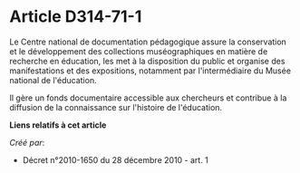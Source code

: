 # Article D314-71-1

Le Centre national de documentation pédagogique assure la conservation et le développement des collections muséographiques en
matière de recherche en éducation, les met à la disposition du public et organise des manifestations et des expositions,
notamment par l'intermédiaire du Musée national de l'éducation.

Il gère un fonds documentaire accessible aux chercheurs et contribue à la diffusion de la connaissance sur l'histoire de
l'éducation.

**Liens relatifs à cet article**

_Créé par_:

  - Décret n°2010-1650 du 28 décembre 2010 - art. 1
